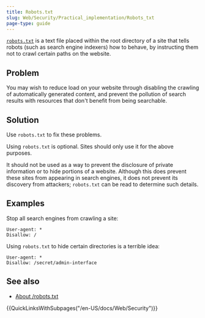 ```yaml
---
title: Robots.txt
slug: Web/Security/Practical_implementation/Robots_txt
page-type: guide
---
```


[`robots.txt`](/en-US/docs/Glossary/Robots.txt) is a text file placed within the root directory of a site that tells robots (such as search engine indexers) how to behave, by instructing them not to crawl certain paths on the website.

## Problem

You may wish to reduce load on your website through disabling the crawling of automatically generated content, and prevent the pollution of search results with resources that don't benefit from being searchable.

## Solution

Use `robots.txt` to fix these problems.

Using `robots.txt` is optional. Sites should only use it for the above purposes.

It should not be used as a way to prevent the disclosure of private information or to hide portions of a website. Although this does prevent these sites from appearing in search engines, it does not prevent its discovery from attackers; `robots.txt` can be read to determine such details.

## Examples

Stop all search engines from crawling a site:

```text
User-agent: *
Disallow: /
```

Using `robots.txt` to hide certain directories is a terrible idea:

```text
User-agent: *
Disallow: /secret/admin-interface
```

## See also

- [About /robots.txt](https://www.robotstxt.org/robotstxt.html)

{{QuickLinksWithSubpages("/en-US/docs/Web/Security")}}
